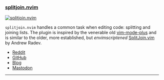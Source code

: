 <h3 id="new-splitjoin.nvim">
  <a href="#new-splitjoin.nvim">
    <span class="icon-text">
      <span class="icon">
        <i class="fa-solid fa-book"></i>
      </span>
    </span>
    <span>splitjoin.nvim</span>
  </a>
</h3>

[![splitjoin.nvim](https://bennypowers.dev/assets/images/splitjoin.png)](https://bennypowers.dev/posts/splitjoin-nvim/)

`splitjoin.nvim` handles a common task when editing code: splitting and joining lists. The plugin is inspired by the 
venerable old [vim-mode-plus](https://github.com/t9md/atom-vim-mode-plus) and is similar to the older, more 
established, but _envimscriptened_ [SplitJoin.vim](https://github.com/AndrewRadev/splitjoin.vim) by Andrew Radev.

- [Reddit](https://www.reddit.com/r/neovim/comments/115nq0d/new_plugin_splitjoinnvim/)
- [GitHub](https://github.com/bennypowers/splitjoin.nvim)
- [Blog](https://bennypowers.dev/posts/splitjoin-nvim/)
- [Mastodon](https://social.bennypowers.dev/@bp/109887532241542362)

---
